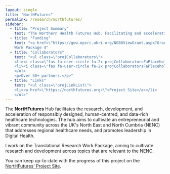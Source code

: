 ```yaml
---
layout: single
title: "NortHFutures"
permalink: /research/northfutures/
sidebar:
  - title: "Project Summary"
    text: "The Northern Health Futures Hub. Facilitating and accelerating responsible, human-centred Digital Health research and development, with a focus on regional healthcare needs."
  - title: "Funding"
    text: "<a href=\"https://gow.epsrc.ukri.org/NGBOViewGrant.aspx?GrantRef=EP/X031012/1\">EPSRC</a><br>
    Work Package 4"
  - title: "Collaborators"
    text: "<ul class=\"projCollaborators\">
    <li><i class=\"fas fa-user-circle fa-2x projCollaboratorsFaPlaceholder\" aria-hidden=\"true\"></i>Prof. Abigail Durrant <i>[Co-Director]</i></li>
    <li><i class=\"fas fa-user-circle fa-2x projCollaboratorsFaPlaceholder\" aria-hidden=\"true\"></i>Prof. Naeem Soomro <i>[Co-Director]</i></li>
    </ul>
    <p>Over 50+ partners.</p>"
  - title: "Links"
    text: "<ul class=\"projLinkList\">
    <li><a href=\"https://northfutures.org/\">Project Site</a></li>
    </ul>"
---
```


<!-- markdownlint-disable MD033 -->
<!-- markdownlint-disable MD051 -->

The **NortHFutures** Hub facilitates the research, development, and acceleration of responsibly designed, human-centred, and data-rich healthcare technologies. The hub aims to cultivate an entrepreneurial and vibrant community across the UK's North East and North Cumbria (NENC) that addresses regional healthcare needs, and promotes leadership in Digital Health.

I work on the Translational Research Work Package, aiming to cultivate research and development across topics that are relevant to the NENC.

You can keep up-to-date with the progress of this project on the [NortHFutures' Project Site](https://northfutures.org/).

